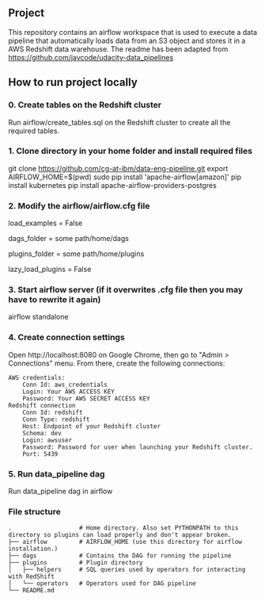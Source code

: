 ## Project

This repository contains an airflow workspace that is used to execute a data pipeline that automatically loads data from an S3 object and stores it in a AWS Redshift data warehouse.
The readme has been adapted from https://github.com/jaycode/udacity-data_pipelines


## How to run project locally

### 0. Create tables on the Redshift cluster

Run airflow/create_tables.sql on the Redshift cluster to create all the required tables.

### 1. Clone directory in your home folder and install required files

git clone https://github.com/cg-at-ibm/data-eng-pipeline.git
export AIRFLOW_HOME=$(pwd)
sudo pip install 'apache-airflow[amazon]'
pip install kubernetes
pip install apache-airflow-providers-postgres 

### 2. Modify the airflow/airflow.cfg file
load_examples = False

dags_folder = some path/home/dags

plugins_folder = some path/home/plugins

lazy_load_plugins = False

### 3. Start airflow server (if it overwrites .cfg file then you may have to rewrite it again)
airflow standalone


### 4. Create connection settings
Open http://localhost:8080 on Google Chrome, then go to "Admin > Connections" menu. From there, create the following connections:

    AWS credentials:
        Conn Id: aws_credentials
        Login: Your AWS ACCESS KEY
        Password: Your AWS SECRET ACCESS KEY
    Redshift connection
        Conn Id: redshift
        Conn Type: redshift
        Host: Endpoint of your Redshift cluster
        Schema: dev
        Login: awsuser
        Password: Password for user when launching your Redshift cluster.
        Port: 5439


### 5. Run data_pipeline dag
Run data_pipeline dag in airflow

### File structure

```plaintext
.                   # Home directory. Also set PYTHONPATH to this directory so plugins can load properly and don't appear broken.
├── airflow         # AIRFLOW_HOME (use this directory for airflow installation.)
├── dags            # Contains the DAG for running the pipeline
├── plugins         # Plugin directory
│   ├── helpers     # SQL queries used by operators for interacting with RedShift
│   └── operators   # Operators used for DAG pipeline
└── README.md
